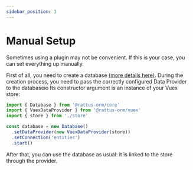 ```yaml
---
sidebar_position: 3
---
```


# Manual Setup

Sometimes using a plugin may not be convenient. If this is your case, you can
set everything up manually.

First of all, you need to create a database [(more details here)](/docs/docs-core/database).
During the creation process, you need to pass the correctly configured Data Provider to the databaseю
Its constructor argument is an instance of your Vuex store:

```typescript
import { Database } from '@rattus-orm/core'
import { VuexDataProvider } from '@rattus-orm/vuex'
import { store } from './store'

const database = new Database()
  .setDataProvider(new VuexDataProvider(store))
  .setConnection('entities')
  .start()
```

After that, you can use the database as usual: it is linked to the store
through the provider.
